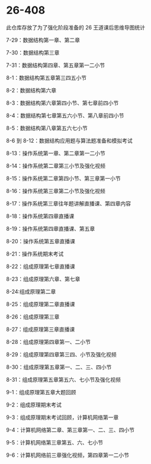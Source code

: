 # 26-408

此仓库存放了为了强化阶段准备的 26 王道课后思维导图统计

7-29：数据结构第一章、第二章

7-30：数据结构第三章

7-31：数据结构第四章、第五章第一二小节

8-1：数据结构第五章第三四五小节

8-2：数据结构第六章

8-3：数据结构第六章第四小节、第七章前四小节

8-4：数据结构第七章第五六小节、第八章前四小节

8-5：数据结构第八章第五六七小节

8-6 到 8-12：数据结构应用题与算法题准备和模拟考试

8-13：操作系统第一章、第二章第一二小节

8-14：操作系统第二章第三小节及强化视频

8-15：操作系统第二章第四小节、第三章第一小节

8-16：操作系统第三章第二小节及强化视频

8-17：操作系统第三章往年题讲解直播课、第四章内容

8-18：操作系统第四章直播课

8-19：操作系统第四章直播课、第五章

8-20：操作系统第五章直播课

8-21：操作系统期末考试

8-22：组成原理第七章直播课

8-23：组成原理第六章、第七章

8-24:组成原理第二章

8-25：组成原理第二章直播课

8-26：组成原理第三章

8-27：组成原理第三章直播课

8-28：组成原理第四章第一、二小节

8-29：组成原理第四章第三四、小节及强化视频

8-30：组成原理第五章第一、二、三、四小节

8-31：组成原理第五章第五六、七小节及强化视频

9-1：组成原理第五章大题回顾

9-2：组成原理期末考试

9-3：组成原理期末考试回顾，计算机网络第一章

9-4：计算机网络第二章、第三章第一、二、三、四小节

9-5：计算机网络第三章第五、六、七小节

9-6：计算机网络前三章强化视频，第四章第一二小节
